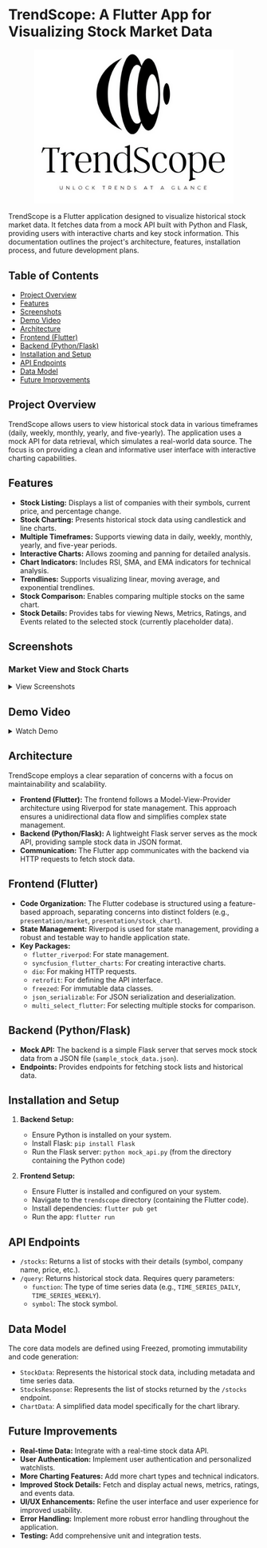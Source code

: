 # TrendScope: A Flutter App for Visualizing Stock Market Data

<div align="center">
  <!-- Add a logo here if you have one -->
  <img src="screenshots/TrendScope.png" alt="TrendScope Logo" width="400"/>  <!-- Replace with your logo path -->
</div>

TrendScope is a Flutter application designed to visualize historical stock market data. It fetches data from a mock API built with Python and Flask, providing users with interactive charts and key stock information.  This documentation outlines the project's architecture, features, installation process, and future development plans.

## Table of Contents

* [Project Overview](#project-overview)
* [Features](#features)
* [Screenshots](#screenshots)
* [Demo Video](#demo-video)
* [Architecture](#architecture)
* [Frontend (Flutter)](#frontend-flutter)
* [Backend (Python/Flask)](#backend-pythonflask)
* [Installation and Setup](#installation-and-setup)
* [API Endpoints](#api-endpoints)
* [Data Model](#data-model)
* [Future Improvements](#future-improvements)

## Project Overview

TrendScope allows users to view historical stock data in various timeframes (daily, weekly, monthly, yearly, and five-yearly).  The application uses a mock API for data retrieval, which simulates a real-world data source.  The focus is on providing a clean and informative user interface with interactive charting capabilities.

## Features

* **Stock Listing:** Displays a list of companies with their symbols, current price, and percentage change.
* **Stock Charting:** Presents historical stock data using candlestick and line charts.
* **Multiple Timeframes:**  Supports viewing data in daily, weekly, monthly, yearly, and five-year periods.
* **Interactive Charts:**  Allows zooming and panning for detailed analysis.
* **Chart Indicators:** Includes RSI, SMA, and EMA indicators for technical analysis.
* **Trendlines:**  Supports visualizing linear, moving average, and exponential trendlines.
* **Stock Comparison:** Enables comparing multiple stocks on the same chart.
* **Stock Details:**  Provides tabs for viewing News, Metrics, Ratings, and Events related to the selected stock (currently placeholder data).

## Screenshots

### Market View and Stock Charts

<details>
<summary>View Screenshots</summary>

| Market Overview | Stock View | Overview | Stock Chart (Candlestick) | Chart Configuration | Stock Comparison |
|:---:|:---:|:---:|:---:|:---:|:---:|
| ![Market Overview](screenshots/market_overview.png) | ![Stock View](screenshots/stock_view.png) | ![Chart Overview](screenshots/overview.png) | ![Candlestick Chart](screenshots/candlestick_chart.png) |  ![Chart Configuration](screenshots/chart_configuration.png) | ![Stock Comparison](screenshots/stock_comparison.png) |

</details>

## Demo Video

<details>
<summary>Watch Demo</summary>

<video src="screenshots/trendscope_demo.mp4" width="300" controls></video>

</details>

## Architecture

TrendScope employs a clear separation of concerns with a focus on maintainability and scalability.

* **Frontend (Flutter):** The frontend follows a Model-View-Provider architecture using Riverpod for state management. This approach ensures a unidirectional data flow and simplifies complex state management.
* **Backend (Python/Flask):**  A lightweight Flask server serves as the mock API, providing sample stock data in JSON format.
* **Communication:** The Flutter app communicates with the backend via HTTP requests to fetch stock data.

## Frontend (Flutter)

* **Code Organization:** The Flutter codebase is structured using a feature-based approach, separating concerns into distinct folders (e.g., `presentation/market`, `presentation/stock_chart`).
* **State Management:** Riverpod is used for state management, providing a robust and testable way to handle application state.
* **Key Packages:**
  * `flutter_riverpod`: For state management.
  * `syncfusion_flutter_charts`:  For creating interactive charts.
  * `dio`: For making HTTP requests.
  * `retrofit`: For defining the API interface.
  * `freezed`: For immutable data classes.
  * `json_serializable`:  For JSON serialization and deserialization.
  * `multi_select_flutter`: For selecting multiple stocks for comparison.

## Backend (Python/Flask)

* **Mock API:**  The backend is a simple Flask server that serves mock stock data from a JSON file (`sample_stock_data.json`).
* **Endpoints:** Provides endpoints for fetching stock lists and historical data.

## Installation and Setup

1. **Backend Setup:**
    * Ensure Python is installed on your system.
    * Install Flask: `pip install Flask`
    * Run the Flask server: `python mock_api.py` (from the directory containing the Python code)

2. **Frontend Setup:**
    * Ensure Flutter is installed and configured on your system.
    * Navigate to the `trendscope` directory (containing the Flutter code).
    * Install dependencies: `flutter pub get`
    * Run the app: `flutter run`

## API Endpoints

* `/stocks`: Returns a list of stocks with their details (symbol, company name, price, etc.).
* `/query`: Returns historical stock data.  Requires query parameters:
  * `function`: The type of time series data (e.g., `TIME_SERIES_DAILY`, `TIME_SERIES_WEEKLY`).
  * `symbol`: The stock symbol.

## Data Model

The core data models are defined using Freezed, promoting immutability and code generation:

* `StockData`: Represents the historical stock data, including metadata and time series data.
* `StocksResponse`: Represents the list of stocks returned by the `/stocks` endpoint.
* `ChartData`:  A simplified data model specifically for the chart library.

## Future Improvements

* **Real-time Data:** Integrate with a real-time stock data API.
* **User Authentication:**  Implement user authentication and personalized watchlists.
* **More Charting Features:** Add more chart types and technical indicators.
* **Improved Stock Details:**  Fetch and display actual news, metrics, ratings, and events data.
* **UI/UX Enhancements:**  Refine the user interface and user experience for improved usability.
* **Error Handling:** Implement more robust error handling throughout the application.
* **Testing:**  Add comprehensive unit and integration tests.
